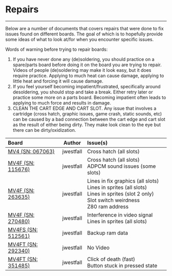 # Repairs
---
Below are a number of documents that covers repairs that were done to fix issues found on different boards.  The goal of which is to hopefully provide some ideas of what to look at/for when you encounter specific issues.

Words of warning before trying to repair boards:
1.  If you have never done any (de)soldering, you should practice on a spare/parts board before doing it on the board you are trying to repair.  Videos of people (de)soldering may make it look easy, but it does require practice.  Applying to much heat can cause damage, applying to little heat and forcing it will cause damage.
2. If you feel yourself becoming impatient/frustrated, specifically around desoldering, you should stop and take a break.  Either retry later or practice some more on a parts board.  Becoming impatient often leads to applying to much force and results in damage.
3. CLEAN THE CART EDGE AND CART SLOT. Any issue that involves a cartridge (cross hatch, graphic issues, game crash, static sounds, etc) can be caused by a bad connection between the cart edge and cart slot as the result of either being dirty.  They make look clean to the eye but there can be dirty/oxidization.


|  Board  |   Author   | Issue(s) |
|:----------------|:----------:|:-----------------|
| [MV4 (SN: 067063)](repairs/mv4_067063.md) | jwestfall | Cross hatch (all slots) |
| [MV4F (SN: 115676)](repairs/mv4f_115676.md) | jwestfall | Cross hatch (all slots)<br>ADPCM sound issues (some slots) |
| [MV4F (SN: 263635)](repairs/mv4f_263635.md) | jwestfall | Lines in fix graphics (all slots)<br>Lines in sprites (all slots)<br>Lines in sprites (slot 2 only)<br>Slot switch weirdness<br>Z80 ram address  |
| [MV4F (SN: 270480)](repairs/mv4f_270480.md) | jwestfall | Interference in video signal<br>Lines in sprites (all slots) |
| [MV4FS (SN: 512561)](repairs/mv4fs_512561.md) | jwestfall | Backup ram data |
| [MV4FT (SN: 292340)](repairs/mv4ft_292340.md) | jwestfall | No Video |
| [MV4FT (SN: 351485)](repairs/mv4ft_351485.md) | jwestfall | Click of death (fast)<br>Button stuck in pressed state |
